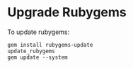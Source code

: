 # Upgrade Rubygems

To update rubygems:

```
gem install rubygems-update
update_rubygems
gem update --system
```
